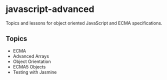 javascript-advanced
===================
Topics and lessons for object oriented JavaScript and ECMA specifications.


Topics
------

* ECMA
* Advanced Arrays
* Object Orientation
* ECMA5 Objects
* Testing with Jasmine
